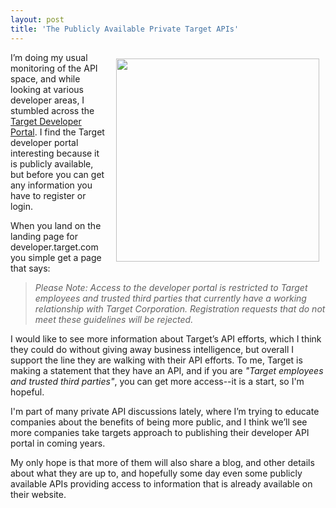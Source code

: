 ```yaml
---
layout: post
title: 'The Publicly Available Private Target APIs'
---
```

<p><a href="https://developer.target.com/"><img style="padding: 10px;" src="http://kinlane-productions.s3.amazonaws.com/api-evangelist-site/blog/developer-target-com-portal.png" alt="" width="325" align="right" /></a></p>
<p>I&rsquo;m doing my usual monitoring of the API space, and while looking at various developer areas, I stumbled across the <a href="https://developer.target.com/">Target Developer Portal</a>. I find the Target developer portal interesting because it is publicly available, but before you can get any information you have to register or login.</p>
<p>When you land on the landing page for developer.target.com you simple get a page that says:</p>
<blockquote><em>Please Note: Access to the developer portal is restricted to Target employees and trusted third parties that currently have a working relationship with Target Corporation. Registration requests that do not meet these guidelines will be rejected.</em></blockquote>
<p>I would like to see more information about Target&rsquo;s API efforts, which I think they could do without giving away business intelligence, but overall I support the line they are walking with their API efforts. To me, Target is making a statement that they have an API, and if you are <em>"Target employees and trusted third parties"</em>, you can get more access--it is a start, so I'm hopeful.</p>
<p>I'm part of many private API discussions lately, where I&rsquo;m trying to educate companies about the benefits of being more public, and I think we&rsquo;ll see more companies take targets approach to publishing their developer API portal in coming years.</p>
<p>My only hope is that more of them will also share a blog, and other details about what they are up to, and hopefully some day even some publicly available APIs providing access to information that is already available on their website.</p>